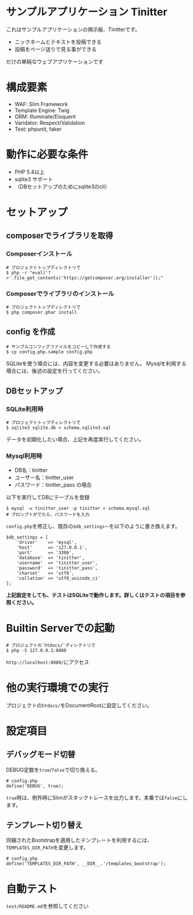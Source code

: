 サンプルアプリケーション Tinitter
==============================

これはサンプルアプリケーションの掲示板、Tinitterです。

- ニックネームとテキストを投稿できる
- 投稿をページ送りで見る事ができる

だけの単純なウェブアプリケーションです

# 構成要素

- WAF: Slim Framework
- Template Engine: Twig
- ORM: Illuminate/Eloquent
- Varidator: Respect/Validation
- Test: phpunit, faker

# 動作に必要な条件

- PHP 5.4以上
- sqlite3 サポート
- （DBセットアップのためにsqlite3のcli）

# セットアップ

## composerでライブラリを取得

### Composerインストール

```
# プロジェクトトップディレクトリで
$ php -r "eval('?>'.file_get_contents('https://getcomposer.org/installer'));"
```

### Composerでライブラリのインストール

```
# プロジェクトトップディレクトリで
$ php composer.phar install
```

## config を作成

```
# サンプルコンフィグファイルをコピーして作成する
$ cp config.php.sample config.php
```

SQLiteを使う場合には、内容を変更する必要はありません。
Mysqlを利用する場合には、後述の設定を行ってください。

## DBセットアップ

### SQLite利用時

```
# プロジェクトトップディレクトリで
$ sqlite3 sqlite.db < schema.sqlite3.sql
```

データを初期化したい場合、上記を再度実行してください。

### Mysql利用時

- DB名：tinitter
- ユーザー名：tinitter_user
- パスワード：tinitter_pass
の場合

以下を実行してDBにテーブルを登録

```
$ mysql -u tinitter_user -p tinitter < schema.mysql.sql
# プロンプトがでたら、パスワードを入力
```

`config.php`を修正し、既存の`$db_settings〜`を以下のように書き換えます。

```
$db_settings = [
    'driver'    => 'mysql',
    'host'      => '127.0.0.1',
    'port'      => '3306',
    'database'  => 'tinitter',
    'username'  => 'tinitter_user',
    'password'  => 'tinitter_pass',
    'charset'   => 'utf8',
    'collation' => 'utf8_unicode_ci'
];
```

**上記設定をしても、テストはSQLiteで動作します。詳しくはテストの項目を参照ください。**


# Builtin Serverでの起動

```
# プロジェクトの`htdocs/`ディレクトリで
$ php -S 127.0.0.1:8080
```

`http://localhost:8080/`にアクセス

# 他の実行環境での実行

プロジェクトの`htdocs/`をDocumentRootに設定してください。

# 設定項目

## デバッグモード切替

DEBUG定数を`true`/`false`で切り換える。

```
# config.php
define('DEBUG', true);
```

`true`時は、例外時にSlimがスタックトレースを出力します。本番では`false`にします。

## テンプレート切り替え

同梱されたBootstrapを適用したテンプレートを利用するには、`TEMPLATES_DIR_PATH`を変更します。

```
# config.php
define('TEMPLATES_DIR_PATH', __DIR__.'/templates_bootstrap');
```

# 自動テスト

`test/README.md`を参照してください
